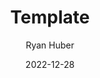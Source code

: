 ---
title: "Template"
synopsis: "Template"
date: "2022-12-28"
timeToRead: 0
category: "template"
author: Ryan Huber
inProgress: true
---